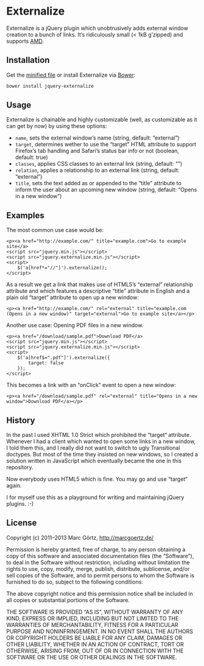 # Externalize

Externalize is a jQuery plugin which unobtrusively adds external window creation to a bunch of links. It’s ridiculously small (< 1kB g’zipped) and supports [AMD](https://github.com/amdjs/amdjs-api/wiki).

## Installation

Get the [minified file](jquery.externalize.min.js) or install Externalize via [Bower](http://bower.io/):

``` bash
bower install jquery-externalize
```

## Usage

Externalize is chainable and highly customizable (well, as customizable as it can get by now) by using these options:

 * `name`, sets the external window’s name (string, default: “external”)
 * `target`, determines wether to use the “target” HTML attribute to support Firefox’s tab handling and Safari’s status bar info or not (boolean, default: true)
 * `classes`, applies CSS classes to an external link (string, default: “”)
 * `relation`, applies a relationship to an external link (string, default: “external”)
 * `title`, sets the text added as or appended to the “title” attribute to inform the user about an upcoming new window (string, default: “Opens in a new window”)

## Examples

The most common use case would be:

	<p><a href="http://example.com/" title="example.com">Go to example site</a>
	<script src="jquery.min.js"></script>
	<script src="jquery.externalize.min.js"></script>
	<script>
		$('a[href*="//"]').externalize();
	</script>

As a result we get a link that makes use of HTML5’s “external” relationship attribute and which features a descriptive “title” attribute in English and a plain old “target” attribute to open up a new window:

	<p><a href="http://example.com/" rel="external" title="example.com (Opens in a new window)" target="external">Go to example site</a></p>

Another use case: Opening PDF files in a new window.

	<p><a href="/download/sample.pdf">Download PDF</a>
	<script src="jquery.min.js"></script>
	<script src="jquery.externalize.min.js"></script>
	<script>
		$('a[href$=".pdf"]').externalize({
			target: false
		});
	</script>

This becomes a link with an “onClick” event to open a new window:

	<p><a href="/download/sample.pdf" rel="external" title="Opens in a new window">Download PDF</a></p>

## History

In the past I used XHTML 1.0 Strict which prohibited the “target“ attribute. Whenever I had a client which wanted to open some links in a new window, I told them this, and I really did not want to switch to ugly Transitional doctypes. But most of the time they insisted on new windows, so I created a solution written in JavaScript which eventually became the one in this repository.

Now everybody uses HTML5 which is fine. You may go and use “target“ again.

I for myself use this as a playground for writing and maintaining jQuery plugins. :-)

## License

Copyright (c) 2011–2013 Marc Görtz, http://marcgoertz.de/

Permission is hereby granted, free of charge, to any person obtaining a copy of this software and associated documentation files (the “Software”), to deal in the Software without restriction, including without limitation the rights to use, copy, modify, merge, publish, distribute, sublicense, and/or sell copies of the Software, and to permit persons to whom the Software is furnished to do so, subject to the following conditions:

The above copyright notice and this permission notice shall be included in all copies or substantial portions of the Software.

THE SOFTWARE IS PROVIDED “AS IS”, WITHOUT WARRANTY OF ANY KIND, EXPRESS OR IMPLIED, INCLUDING BUT NOT LIMITED TO THE WARRANTIES OF MERCHANTABILITY, FITNESS FOR A PARTICULAR PURPOSE AND NONINFRINGEMENT. IN NO EVENT SHALL THE AUTHORS OR COPYRIGHT HOLDERS BE LIABLE FOR ANY CLAIM, DAMAGES OR OTHER LIABILITY, WHETHER IN AN ACTION OF CONTRACT, TORT OR OTHERWISE, ARISING FROM, OUT OF OR IN CONNECTION WITH THE SOFTWARE OR THE USE OR OTHER DEALINGS IN THE SOFTWARE.
